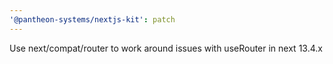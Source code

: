 ```yaml
---
'@pantheon-systems/nextjs-kit': patch
---
```


Use next/compat/router to work around issues with useRouter in next 13.4.x
